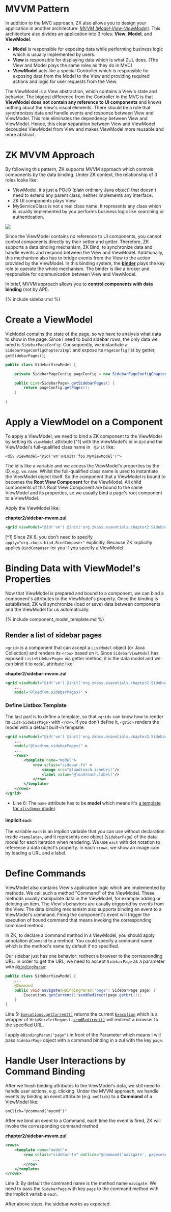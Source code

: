 # MVVM Pattern
In addition to the MVC approach, ZK also allows you to design your
application in another architecture: [ *MVVM
(Model-View-ViewModel)*](http://books.zkoss.org/zk-mvvm-book/8.0/index.html).
This architecture also divides an application into 3 roles: **View**, **Model**,
and **ViewModel**.
* **Model** is responsible for exposing data while performing business
logic which is usually implemented by users.
* **View** is responsible for displaying data which is what ZUL does.
(The View and Model plays the same roles as they do in MVC)
* **ViewModel** acts like a special Controller which is responsible for exposing data from the Model to the View and providing required actions and logic for user requests from the View.

The ViewModel is a View abstraction, which contains a View's state and
behavior. The biggest difference from the Controller in the MVC is that
**ViewModel does not contain any reference to UI components** and knows nothing about the View's visual elements. There should be a role that synchronizes data and handle events and response between View and ViewModel. This role eliminates the dependency between View and ViewModel. Hence, this clear separation between View and ViewModel decouples ViewModel from View and makes ViewModel more reusable and more abstract.


# ZK MVVM Approach
By following this pattern, ZK supports MVVM approach which controls components by the data binding. Under ZK context, the relationship of 3 roles looks like:

* ViewModel, it's just a POJO (plain ordinary Java object) that doesn't need to extend any parent class, neither implements any interface.
* ZK UI components plays View.
* MyServiceClass is not a real class name. It represents any class which is usually implemented by you performs business logic like searching or authentication.

![]({{site.baseurl}}/zk_essentials/images/mvvm.png)

Since the ViewModel contains no reference to UI components, you cannot
control components directly by their setter and getter. Therefore, ZK supports a data binding mechanism, ZK Bind, to synchronize data and handle events and respond between the View and ViewModel. Additionally, this mechanism also has to bridge events from the View to the action provided by the ViewModel. In this binding system,
the [**binder**](https://books.zkoss.org/wiki/ZK_Developer%27s_Reference/MVVM/DataBinding/Binder) plays the key role to operate the whole mechanism. The binder is like a broker and responsible for communication between View and ViewModel.

In brief, MVVM approach allows you to **control components with data binding** (not by API).


{% include sidebar.md %}

# Create a ViewModel
VieModel contains the state of the page, so we have to analysis what data to show in the page. Since I need to build sidebar rows, the only data we need is `SidebarPageConfig`. Consequently, we instantiate a `SidebarPageConfigChapter2Impl` and expose its `PageConfig` list by getter, `getSidebarPages()`;
```java
public class SidebarViewModel {

    private SidebarPageConfig pageConfig = new SidebarPageConfigChapter2Impl();

    public List<SidebarPage> getSidebarPages() {
        return pageConfig.getPages();
    }

}
```


# Apply a ViewModel on a Component
To apply a ViewModel, we need to bind a ZK component to the ViewModel by setting its `viewModel` attribute [^1]
with the ViewModel's id in `@id`  and the ViewModel's full-qualified
class name in ` @init` like:

    <div viewModel="@id('vm')@init('foo.MyViewModel')">

The id is like a variable and we access the ViewModel's
properties by the ID, e.g. `vm.name`. Whilst the full-qualified class name is used to instantiate the ViewModel object itself. So the component that a ViewModel is bound to becomes the **Root View Component** for the ViewModel. All child components of this Root View Component are bound to the same ViewModel and its properties, so we usually bind a page's root component to a ViewModel.

Apply the ViewModel like:

**chapter2/sidebar-mvvm.zul**
```xml
<grid viewModel="@id('vm') @init('org.zkoss.essentials.chapter2.SidebarViewModel')">
```

[^1] Since ZK 8, you don't need to specify
`apply="org.zkoss.bind.BindComposer"` explicitly. Because ZK implicitly applies `BindComposer` for you if you specify a ViewModel.


# Binding Data with ViewModel's Properties
Now that ViewModel is prepared and bound to a component, we can bind a
component's attributes to the ViewModel's property. Once the binding is established, ZK will synchronize (load or save) data between components and the ViewModel for us automatically.


{% include component_model_template.md %}

## Render a list of sidebar pages
`<grid>` is a component that can accept a `ListModel` object (or Java Collection) and renders its `<row>` based on it. Since `SidebarViewModel` has exposed `List<SidebarPage>` via getter method, it is the data model and we can bind it to `model` attribute like:

**chapter2/sidebar-mvvm.zul**
```xml
<grid viewModel="@id('vm') @init('org.zkoss.essentials.chapter2.SidebarViewModel')"
	...
	model="@load(vm.sidebarPages)" >
```


### Define Listbox Template
The last part is to define a template, so that `<grid>` can know how to render its `List<SidebarPage>` with `<row>`. If you don't define it, `<grid>` renders the model with a default built-in template.

```xml
<grid viewModel="@id('vm') @init('org.zkoss.essentials.chapter2.SidebarViewModel')"
	...
	model="@load(vm.sidebarPages)" >
	...
	<rows>
		<template name="model">
			<row sclass="sidebar-fn" >
				<image src="@load(each.iconUri)"/>
				<label value="@load(each.label)"/>
			</row>
		</template>
	</rows>
</grid>
```
- Line 6: The `name` attribute has to be **model** which means it's  [a template for `<listbox>` model](https://www.zkoss.org/wiki/ZK%20Developer's%20Reference/MVC/View/Template/Listbox%20Template).

#### implicit `each`
The variable `each` is an implicit variable that you can use without declaration inside `<template>`, and it represents one object (`SidebarPage`) of the data model for each iteration when rendering. We use `each` with dot notation to reference a data object's property. In each `<row>`, we show an image icon by loading a URL and a label.


# Define Commands
ViewModel also contains View's application logic which are implemented by methods. We call such a method "Command" of the ViewModel. These methods usually manipulate data in the ViewModel, for example adding or deleting an item. The View's behaviors are usually triggered by events from the View. The data binding mechanism also supports binding an event to a ViewModel's command. Firing the component's event will trigger the execution of bound command that means invoking the corresponding command method.

In ZK, to declare a command method in a ViewModel, you should apply
annotation `@Command` to a method. You could specify a command
name which is the method's name by default if no specified.

Our sidebar just has one behavior: redirect a browser to the corresponding URL. In order to get the URL, we need to accept `SidebarPage` as a parameter with [`@BindingParam`](http://books.zkoss.org/zk-mvvm-book/8.0/advanced/parameters.html):

```Java
public class SidebarViewModel {
    ...
    @Command
    public void navigate(@BindingParam("page") SidebarPage page) {
        Executions.getCurrent().sendRedirect(page.getUri());
    }
}
```
Line 5: [`Executions.getCurrent()`](https://www.zkoss.org/javadoc/latest/zk/org/zkoss/zk/ui/Executions.html#getCurrent()) returns the current [`Execution`](https://www.zkoss.org/javadoc/latest/zk/org/zkoss/zk/ui/Execution.html) which is a wrapper of `HttpServletRequest`. [`sendRedirect()`](https://www.zkoss.org/javadoc/latest/zk/org/zkoss/zk/ui/Execution.html#sendRedirect(java.lang.String)) will redirect a browser to the specified URL.

I apply `@BindingParam("page")` in front of the Parameter which means I will pass `SidebarPage` object with a command binding in a zul with the key `page`.


# Handle User Interactions by Command Binding
After we finish binding attributes to the ViewModel's data, we still
need to handle user actions, e.g. clicking. Under the MVVM approach,
we handle events by binding an event attribute (e.g. `onClick`) to a
**Command** of a ViewModel like:

`onClick="@command('mycmd')"`

After we bind an event to a Command, each
time the event is fired, ZK will invoke the corresponding command method.


**chapter2/sidebar-mvvm.zul**
```xml
<rows>
    <template name="model">
        <row sclass="sidebar-fn" onClick="@command('navigate', page=each)">
            ...
        </row>
    </template>
</rows>
```
Line 3: By default the command name is the method name `navigate`. We need to pass the `SidebarPage` with key `page` to the command method with the implicit variable `each`.

After above steps, the sidebar works as expected.
